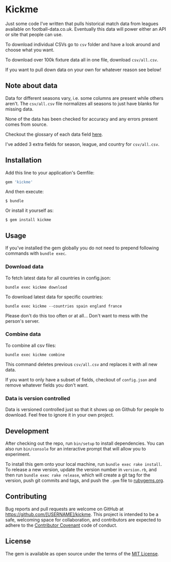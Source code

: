 # Kickme

Just some code I've written that pulls historical match data from leagues available on football-data.co.uk. Eventually this data will power either an API or site that people can use.

To download individual CSVs go to `csv` folder and have a look around and choose what you want.

To download over 100k fixture data all in one file, download `csv/all.csv`.

If you want to pull down data on your own for whatever reason see below!

## Note about data

Data for different seasons vary, i.e. some columns are present while others aren't. The `csv/all.csv` file normalizes all seasons to just have blanks for missing data.

None of the data has been checked for accuracy and any errors present comes from source.

Checkout the glossary of each data field [here](http://www.football-data.co.uk/notes.txt).

I've added 3 extra fields for season, league, and country for `csv/all.csv`.

## Installation

Add this line to your application's Gemfile:

```ruby
gem 'kickme'
```

And then execute:

    $ bundle

Or install it yourself as:

    $ gem install kickme

## Usage

If you've installed the gem globally you do not need to prepend following commands with `bundle exec`.


### Download data

To fetch latest data for all countries in config.json:

`bundle exec kickme download`

To download latest data for specific countries:

`bundle exec kickme --countries spain england france`

Please don't do this too often or at all... Don't want to mess with the person's server.


### Combine data

To combine all csv files:

`bundle exec kickme combine`

This command deletes previous `csv/all.csv` and replaces it with all new data.

If you want to only have a subset of fields, checkout of `config.json` and remove whatever fields you don't want.

### Data is version controlled

Data is versioned controlled just so that it shows up on Github for people to download. Feel free to ignore it in your own project.

## Development

After checking out the repo, run `bin/setup` to install dependencies. You can also run `bin/console` for an interactive prompt that will allow you to experiment.

To install this gem onto your local machine, run `bundle exec rake install`. To release a new version, update the version number in `version.rb`, and then run `bundle exec rake release`, which will create a git tag for the version, push git commits and tags, and push the `.gem` file to [rubygems.org](https://rubygems.org).

## Contributing

Bug reports and pull requests are welcome on GitHub at https://github.com/[USERNAME]/kickme. This project is intended to be a safe, welcoming space for collaboration, and contributors are expected to adhere to the [Contributor Covenant](http://contributor-covenant.org) code of conduct.


## License

The gem is available as open source under the terms of the [MIT License](http://opensource.org/licenses/MIT).

